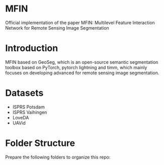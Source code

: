 # MFIN
Official implementation of the paper  MFIN: Multilevel Feature Interaction Network for Remote Sensing Image Segmentation
# Introduction
MFIN based on GeoSeg, which is an open-source semantic segmentation toolbox based on PyTorch, pytorch lightning and timm, which mainly focuses on developing advanced for remote sensing image segmentation.
# Datasets
 * ISPRS Potsdam
 * ISPRS Vaihingen
 * LoveDA
 * UAVid 
# Folder Structure
Prepare the following folders to organize this repo:
